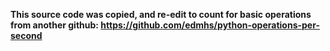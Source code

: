 **This source code was copied, and re-edit to count for basic operations from another github: https://github.com/edmhs/python-operations-per-second**
